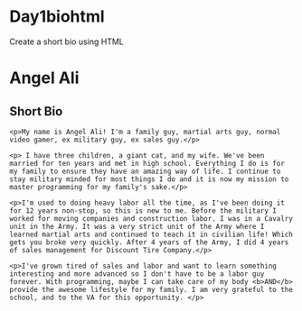 # Day1biohtml
Create a short bio using HTML
<!DOCTYPE html>
<html lang="en">
<head>
    <meta charset="UTF-8">
    <meta http-equiv="X-UA-Compatible" content="IE=edge">
    <meta name="viewport" content="width=device-width, initial-scale=1.0">
    <title>My first site</title>
</head>
<body>
    <h1>Angel Ali</h1>
    <h2>Short Bio</h2>
  
    <p>My name is Angel Ali! I'm a family guy, martial arts guy, normal video gamer, ex military guy, ex sales guy.</p>
    
    <p> I have three children, a giant cat, and my wife. We've been married for ten years and met in high school. Everything I do is for my family to ensure they have an amazing way of life. I continue to stay military minded for most things I do and it is now my mission to master programming for my family's sake.</p>

    <p>I'm used to doing heavy labor all the time, as I've been doing it for 12 years non-stop, so this is new to me. Before the military I worked for moving companies and construction labor. I was in a Cavalry unit in the Army. It was a very strict unit of the Army where I learned martial arts and continued to teach it in civilian life! Which gets you broke very quickly. After 4 years of the Army, I did 4 years of sales management for Discount Tire Company.</p>

    <p>I've grown tired of sales and labor and want to learn something interesting and more advanced so I don't have to be a labor guy forever. With programming, maybe I can take care of my body <b>AND</b> provide the awesome lifestyle for my family. I am very grateful to the school, and to the VA for this opportunity. </p>


</body>
</html>
